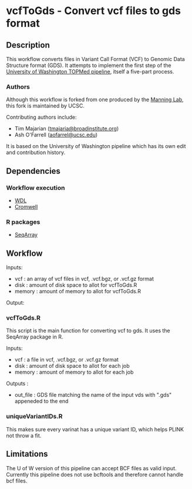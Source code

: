 # vcfToGds - Convert vcf files to gds format

## Description 

This workflow converts files in Variant Call Format (VCF) to Genomic Data Structure format (GDS). It attempts to implement the first step of the [University of Washington TOPMed pipeline](https://github.com/UW-GAC/analysis_pipeline), itself a five-part process.

### Authors

Although this workflow is forked from one produced by the [Manning Lab](https://manning-lab.github.io/), this fork is maintained by UCSC.

Contributing authors include:
* Tim Majarian (tmajaria@broadinstitute.org)
* Ash O'Farrell (aofarrel@ucsc.edu)

It is based on the University of Washington pipeline which has its own edit and contribution history.

## Dependencies

### Workflow execution

* [WDL](https://software.broadinstitute.org/wdl/documentation/quickstart)
* [Cromwell](http://cromwell.readthedocs.io/en/develop/)

### R packages

* [SeqArray](https://www.bioconductor.org/packages/release/bioc/html/SeqArray.html)

## Workflow

Inputs:
* vcf : an array of vcf files in vcf, .vcf.bgz, or .vcf.gz format
* disk : amount of disk space to allot for vcfToGds.R
* memory : amount of memory to allot for vcfToGds.R

Output: 

### vcfToGds.R
This script is the main function for converting vcf to gds. It uses the SeqArray package in R.

Inputs:
* vcf : a file in vcf, .vcf.bgz, or .vcf.gz format
* disk : amount of disk space to allot for each job
* memory : amount of memory to allot for each job

Outputs :
* out_file : GDS file matching the name of the input vds with ".gds" appeneded to the end

### uniqueVariantIDs.R
This makes sure every varinat has a unique variant ID, which helps PLINK not throw a fit.


## Limitations
The U of W version of this pipeline can accept BCF files as valid input. Currently this pipeline does not use bcftools and therefore cannot handle bcf files.

